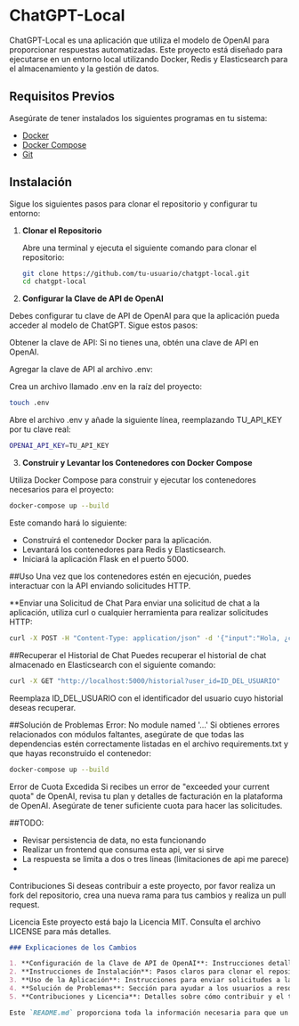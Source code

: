 # ChatGPT-Local

ChatGPT-Local es una aplicación que utiliza el modelo de OpenAI para proporcionar respuestas automatizadas. Este proyecto está diseñado para ejecutarse en un entorno local utilizando Docker, Redis y Elasticsearch para el almacenamiento y la gestión de datos.

## Requisitos Previos

Asegúrate de tener instalados los siguientes programas en tu sistema:

- [Docker](https://www.docker.com/get-started)
- [Docker Compose](https://docs.docker.com/compose/install/)
- [Git](https://git-scm.com/)

## Instalación

Sigue los siguientes pasos para clonar el repositorio y configurar tu entorno:

1. **Clonar el Repositorio**

   Abre una terminal y ejecuta el siguiente comando para clonar el repositorio:

   ```bash
   git clone https://github.com/tu-usuario/chatgpt-local.git
   cd chatgpt-local 
   ```

2. **Configurar la Clave de API de OpenAI**

Debes configurar tu clave de API de OpenAI para que la aplicación pueda acceder al modelo de ChatGPT. Sigue estos pasos:

Obtener la clave de API: Si no tienes una, obtén una clave de API en OpenAI.

Agregar la clave de API al archivo .env:

Crea un archivo llamado .env en la raíz del proyecto:
```bash
touch .env
```

Abre el archivo .env y añade la siguiente línea, reemplazando TU_API_KEY por tu clave real:

```bash
OPENAI_API_KEY=TU_API_KEY
```

3. **Construir y Levantar los Contenedores con Docker Compose**

Utiliza Docker Compose para construir y ejecutar los contenedores necesarios para el proyecto:

```bash
docker-compose up --build
```

Este comando hará lo siguiente:

- Construirá el contenedor Docker para la aplicación.
- Levantará los contenedores para Redis y Elasticsearch.
- Iniciará la aplicación Flask en el puerto 5000.


##Uso
Una vez que los contenedores estén en ejecución, puedes interactuar con la API enviando solicitudes HTTP.

**Enviar una Solicitud de Chat
Para enviar una solicitud de chat a la aplicación, utiliza curl o cualquier herramienta para realizar solicitudes HTTP:

```bash
curl -X POST -H "Content-Type: application/json" -d '{"input":"Hola, ¿cómo estás?"}' http://localhost:5000/chat
```

##Recuperar el Historial de Chat
Puedes recuperar el historial de chat almacenado en Elasticsearch con el siguiente comando:

```bash
curl -X GET "http://localhost:5000/historial?user_id=ID_DEL_USUARIO"
```

Reemplaza ID_DEL_USUARIO con el identificador del usuario cuyo historial deseas recuperar.



##Solución de Problemas
Error: No module named '...'
Si obtienes errores relacionados con módulos faltantes, asegúrate de que todas las dependencias estén correctamente listadas en el archivo requirements.txt y que hayas reconstruido el contenedor:

```bash
docker-compose up --build
```

Error de Cuota Excedida
Si recibes un error de "exceeded your current quota" de OpenAI, revisa tu plan y detalles de facturación en la plataforma de OpenAI. Asegúrate de tener suficiente cuota para hacer las solicitudes.

##TODO: 
- Revisar persistencia de data, no esta funcionando
- Realizar un frontend que consuma esta api, ver si sirve
- La respuesta se limita a dos o tres lineas (limitaciones de api me parece)
- 



Contribuciones
Si deseas contribuir a este proyecto, por favor realiza un fork del repositorio, crea una nueva rama para tus cambios y realiza un pull request.

Licencia
Este proyecto está bajo la Licencia MIT. Consulta el archivo LICENSE para más detalles.

```markdown
### Explicaciones de los Cambios

1. **Configuración de la Clave de API de OpenAI**: Instrucciones detalladas para obtener y configurar la clave de API utilizando un archivo `.env`.
2. **Instrucciones de Instalación**: Pasos claros para clonar el repositorio, configurar el entorno y ejecutar el proyecto.
3. **Uso de la Aplicación**: Instrucciones para enviar solicitudes a la API y recuperar el historial de chat.
4. **Solución de Problemas**: Sección para ayudar a los usuarios a resolver errores comunes.
5. **Contribuciones y Licencia**: Detalles sobre cómo contribuir y el tipo de licencia del proyecto.

Este `README.md` proporciona toda la información necesaria para que un usuario descargue, configure y utilice tu proyecto.
```
